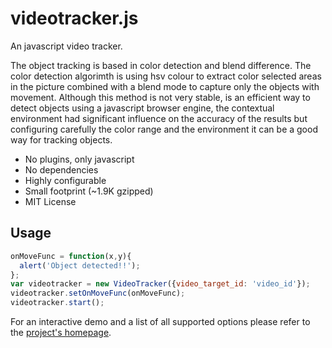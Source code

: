 # videotracker.js

An javascript video tracker.

The object tracking is based in color detection and blend difference.
The color detection algorimth is using hsv colour to extract  color selected areas in the picture combined with a blend mode to capture only the objects with movement.
Although this method is not very stable, is an efficient way to detect objects using a javascript browser engine, the contextual environment had significant influence on the accuracy of the results but configuring carefully the color range and the environment it can be a good way for tracking objects.

 * No plugins, only javascript
 * No dependencies
 * Highly configurable
 * Small footprint (~1.9K gzipped)
 * MIT License

## Usage

```javascript
onMoveFunc = function(x,y){
  alert('Object detected!!');
};
var videotracker = new VideoTracker({video_target_id: 'video_id'});
videotracker.setOnMoveFunc(onMoveFunc);
videotracker.start();
```

For an interactive demo and a list of all supported options please refer to the [project's homepage](http://lusob.github.com/videotracker.js).